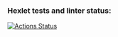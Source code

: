 ### Hexlet tests and linter status:
[![Actions Status](https://github.com/eq008/devops-for-programmers-project-74/workflows/hexlet-check/badge.svg)](https://github.com/eq008/devops-for-programmers-project-74/actions)